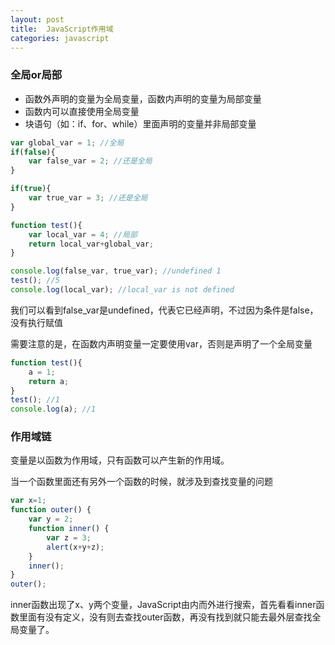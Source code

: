 ```yaml
---
layout: post
title:  JavaScript作用域
categories: javascript
---
```


### 全局or局部

- 函数外声明的变量为全局变量，函数内声明的变量为局部变量
- 函数内可以直接使用全局变量
- 块语句（如：if、for、while）里面声明的变量并非局部变量

```javascript
var global_var = 1; //全局
if(false){
    var false_var = 2; //还是全局
}

if(true){
    var true_var = 3; //还是全局
}

function test(){
    var local_var = 4; //局部
    return local_var+global_var;
}

console.log(false_var, true_var); //undefined 1
test(); //5
console.log(local_var); //local_var is not defined
```

我们可以看到false_var是undefined，代表它已经声明，不过因为条件是false，没有执行赋值

需要注意的是，在函数内声明变量一定要使用var，否则是声明了一个全局变量
```javascript
function test(){
    a = 1;
    return a;
}
test(); //1
console.log(a); //1
```

### 作用域链

变量是以函数为作用域，只有函数可以产生新的作用域。

当一个函数里面还有另外一个函数的时候，就涉及到查找变量的问题
```javascript
var x=1;
function outer() {
    var y = 2;
    function inner() {
        var z = 3;
        alert(x+y+z);
    }
    inner();
}
outer();
```

inner函数出现了x、y两个变量，JavaScript由内而外进行搜索，首先看看inner函数里面有没有定义，没有则去查找outer函数，再没有找到就只能去最外层查找全局变量了。

